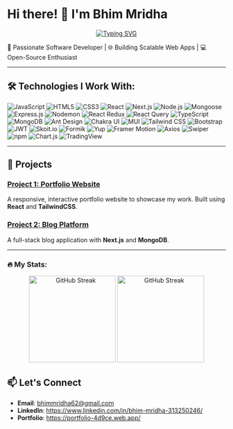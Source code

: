 # Hi there! 👋 I'm Bhim Mridha

<p align="center"><a href="https://git.io/typing-svg"><img src="https://readme-typing-svg.herokuapp.com?font=Fira+Code&pause=1000&center=true&width=435&lines=React+Developer;Next.js+Developer;MERN+stack+Developer;Frontend+Developer;Backend+Developer;Full+stack+Developer" alt="Typing SVG" /></a></p>

🚀 Passionate Software Developer | 🌐 Building Scalable Web Apps | 💻 Open-Source Enthusiast

---

## 🛠️ Technologies I Work With:
![JavaScript](https://img.shields.io/badge/-JavaScript-F7DF1E?style=for-the-badge&logo=javascript&logoColor=black)
![HTML5](https://img.shields.io/badge/-HTML5-E34F26?style=for-the-badge&logo=html5&logoColor=white)
![CSS3](https://img.shields.io/badge/-CSS3-1572B6?style=for-the-badge&logo=css3&logoColor=white)
![React](https://img.shields.io/badge/-React-61DAFB?style=for-the-badge&logo=react&logoColor=white)
![Next.js](https://img.shields.io/badge/-Next.js-000000?style=for-the-badge&logo=next.js&logoColor=white)
![Node.js](https://img.shields.io/badge/-Node.js-339933?style=for-the-badge&logo=node.js&logoColor=white)
![Mongoose](https://img.shields.io/badge/-Mongoose-880000?style=for-the-badge&logo=mongoose&logoColor=white)
![Express.js](https://img.shields.io/badge/-Express.js-000000?style=for-the-badge&logo=express&logoColor=white)
![Nodemon](https://img.shields.io/badge/-Nodemon-76D04B?style=for-the-badge&logo=nodemon&logoColor=white)
![React Redux](https://img.shields.io/badge/-React_Redux-764ABC?style=for-the-badge&logo=redux&logoColor=white)
![React Query](https://img.shields.io/badge/-React_Query-FF4154?style=for-the-badge&logo=react-query&logoColor=white)
![TypeScript](https://img.shields.io/badge/-TypeScript-007ACC?style=for-the-badge&logo=typescript&logoColor=white)
![MongoDB](https://img.shields.io/badge/-MongoDB-47A248?style=for-the-badge&logo=mongodb&logoColor=white)
![Ant Design](https://img.shields.io/badge/-Ant_Design-0170FE?style=for-the-badge&logo=antdesign&logoColor=white)
![Chakra UI](https://img.shields.io/badge/-Chakra_UI-319795?style=for-the-badge&logo=chakraui&logoColor=white)
![MUI](https://img.shields.io/badge/-MUI-007FFF?style=for-the-badge&logo=mui&logoColor=white)
![Tailwind CSS](https://img.shields.io/badge/-Tailwind_CSS-38B2AC?style=for-the-badge&logo=tailwindcss&logoColor=white)
![Bootstrap](https://img.shields.io/badge/-Bootstrap-563D7C?style=for-the-badge&logo=bootstrap&logoColor=white)
![JWT](https://img.shields.io/badge/-JWT-000000?style=for-the-badge&logo=jsonwebtokens&logoColor=white)
![Skoit.io](https://img.shields.io/badge/-Skoit.io-319795?style=for-the-badge&logo=skoit.io&logoColor=white)
![Formik](https://img.shields.io/badge/-Formik-005571?style=for-the-badge&logo=formik&logoColor=white)
![Yup](https://img.shields.io/badge/-Yup-005571?style=for-the-badge&logo=yup&logoColor=white)
![Framer Motion](https://img.shields.io/badge/-Framer_Motion-005571?style=for-the-badge&logo=framer&logoColor=white)
![Axios](https://img.shields.io/badge/-Axios-5A29E4?style=for-the-badge&logo=axios&logoColor=white)
![Swiper](https://img.shields.io/badge/-Swiper-6332F6?style=for-the-badge&logo=swiper&logoColor=white)
![npm](https://img.shields.io/badge/-npm-CC3534?style=for-the-badge&logo=npm&logoColor=white)
![Chart.js](https://img.shields.io/badge/-Chart.js-F7B500?style=for-the-badge&logo=chart.js&logoColor=white)
![TradingView](https://img.shields.io/badge/-TradingView-1D4D5C?style=for-the-badge&logo=tradingview&logoColor=white)

---

## 📝 Projects
### [Project 1: Portfolio Website](https://github.com/yourusername/portfolio)
A responsive, interactive portfolio website to showcase my work. Built using **React** and **TailwindCSS**.

### [Project 2: Blog Platform](https://github.com/yourusername/blog-platform)
A full-stack blog application with **Next.js** and **MongoDB**.

---
### 🔥 My Stats:



<p align="center">
<!-- <img height="200" width="auto" src="https://streak-stats.demolab.com?user=Bhim-Mridha62&theme=dark&hide_border=true" alt="GitHub Streak" /> -->
<img height="200" width="auto"   src="https://github-readme-stats-eight-theta.vercel.app/api?username=Bhim-Mridha62&show_icons=true&theme=gruvbox" alt="GitHub Streak"/>
<img  height="200" width="auto"  src="https://github-readme-stats.vercel.app/api/top-langs/?username=Bhim-Mridha62&theme=gruvbox&layout=compact" alt="GitHub Streak"/>
</p>

## 📫 Let's Connect
- **Email**: bhimmridha62@gmail.com
- **LinkedIn**: https://www.linkedin.com/in/bhim-mridha-313250246/
- **Portfolio**: https://portfolio-4d9ce.web.app/
